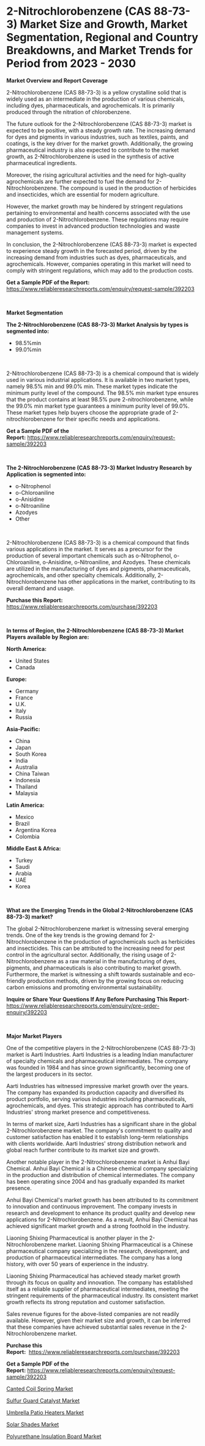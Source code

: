 <p><h1>2-Nitrochlorobenzene (CAS 88-73-3) Market Size and Growth, Market Segmentation, Regional and Country Breakdowns, and Market Trends for Period from 2023 -  2030</h1></p><p><strong>Market Overview and Report Coverage</strong></p>
<p><p>2-Nitrochlorobenzene (CAS 88-73-3) is a yellow crystalline solid that is widely used as an intermediate in the production of various chemicals, including dyes, pharmaceuticals, and agrochemicals. It is primarily produced through the nitration of chlorobenzene.</p><p>The future outlook for the 2-Nitrochlorobenzene (CAS 88-73-3) market is expected to be positive, with a steady growth rate. The increasing demand for dyes and pigments in various industries, such as textiles, paints, and coatings, is the key driver for the market growth. Additionally, the growing pharmaceutical industry is also expected to contribute to the market growth, as 2-Nitrochlorobenzene is used in the synthesis of active pharmaceutical ingredients.</p><p>Moreover, the rising agricultural activities and the need for high-quality agrochemicals are further expected to fuel the demand for 2-Nitrochlorobenzene. The compound is used in the production of herbicides and insecticides, which are essential for modern agriculture.</p><p>However, the market growth may be hindered by stringent regulations pertaining to environmental and health concerns associated with the use and production of 2-Nitrochlorobenzene. These regulations may require companies to invest in advanced production technologies and waste management systems.</p><p>In conclusion, the 2-Nitrochlorobenzene (CAS 88-73-3) market is expected to experience steady growth in the forecasted period, driven by the increasing demand from industries such as dyes, pharmaceuticals, and agrochemicals. However, companies operating in this market will need to comply with stringent regulations, which may add to the production costs.</p></p>
<p><strong>Get a Sample PDF of the Report:</strong> <a href="https://www.reliableresearchreports.com/enquiry/request-sample/392203">https://www.reliableresearchreports.com/enquiry/request-sample/392203</a></p>
<p>&nbsp;</p>
<p><strong>Market Segmentation</strong></p>
<p><strong>The 2-Nitrochlorobenzene (CAS 88-73-3) Market Analysis by types is segmented into:</strong></p>
<p><ul><li>98.5%min</li><li>99.0%min</li></ul></p>
<p>&nbsp;</p>
<p><p>2-Nitrochlorobenzene (CAS 88-73-3) is a chemical compound that is widely used in various industrial applications. It is available in two market types, namely 98.5% min and 99.0% min. These market types indicate the minimum purity level of the compound. The 98.5% min market type ensures that the product contains at least 98.5% pure 2-nitrochlorobenzene, while the 99.0% min market type guarantees a minimum purity level of 99.0%. These market types help buyers choose the appropriate grade of 2-nitrochlorobenzene for their specific needs and applications.</p></p>
<p><strong>Get a Sample PDF of the Report:</strong>&nbsp;<a href="https://www.reliableresearchreports.com/enquiry/request-sample/392203">https://www.reliableresearchreports.com/enquiry/request-sample/392203</a></p>
<p>&nbsp;</p>
<p><strong>The 2-Nitrochlorobenzene (CAS 88-73-3) Market Industry Research by Application is segmented into:</strong></p>
<p><ul><li>o-Nitrophenol</li><li>o-Chloroaniline</li><li>o-Anisidine</li><li>o-Nitroaniline</li><li>Azodyes</li><li>Other</li></ul></p>
<p>&nbsp;</p>
<p><p>2-Nitrochlorobenzene (CAS 88-73-3) is a chemical compound that finds various applications in the market. It serves as a precursor for the production of several important chemicals such as o-Nitrophenol, o-Chloroaniline, o-Anisidine, o-Nitroaniline, and Azodyes. These chemicals are utilized in the manufacturing of dyes and pigments, pharmaceuticals, agrochemicals, and other specialty chemicals. Additionally, 2-Nitrochlorobenzene has other applications in the market, contributing to its overall demand and usage.</p></p>
<p><strong>Purchase this Report:</strong>&nbsp; <a href="https://www.reliableresearchreports.com/purchase/392203">https://www.reliableresearchreports.com/purchase/392203</a></p>
<p>&nbsp;</p>
<p><strong>In terms of Region, the 2-Nitrochlorobenzene (CAS 88-73-3) Market Players available by Region are:</strong></p>
<p>
    <p> <strong> North America: </strong>
        <ul>
            <li>United States</li>
            <li>Canada</li>
        </ul>
        </p> 
    <p> <strong> Europe: </strong>
        <ul>
            <li>Germany</li>
            <li>France</li>
            <li>U.K.</li>
            <li>Italy</li>
            <li>Russia</li>
        </ul>
        </p> 
    <p> <strong> Asia-Pacific: </strong>
        <ul>
            <li>China</li>
            <li>Japan</li>
            <li>South Korea</li>
            <li>India</li>
            <li>Australia</li>
            <li>China Taiwan</li>
            <li>Indonesia</li>
            <li>Thailand</li>
            <li>Malaysia</li>
        </ul>
        </p> 
    <p> <strong> Latin America: </strong>
        <ul>
            <li>Mexico</li>
            <li>Brazil</li>
            <li>Argentina Korea</li>
            <li>Colombia</li>
        </ul>
        </p> 
    <p> <strong> Middle East & Africa: </strong>
        <ul>
            <li>Turkey</li>
            <li>Saudi</li>
            <li>Arabia</li>
            <li>UAE</li>
            <li>Korea</li>
        </ul>
    </p>
    </p>
<p>&nbsp;</p>
<p><strong>What are the Emerging Trends in the Global 2-Nitrochlorobenzene (CAS 88-73-3) market?</strong></p>
<p><p>The global 2-Nitrochlorobenzene market is witnessing several emerging trends. One of the key trends is the growing demand for 2-Nitrochlorobenzene in the production of agrochemicals such as herbicides and insecticides. This can be attributed to the increasing need for pest control in the agricultural sector. Additionally, the rising usage of 2-Nitrochlorobenzene as a raw material in the manufacturing of dyes, pigments, and pharmaceuticals is also contributing to market growth. Furthermore, the market is witnessing a shift towards sustainable and eco-friendly production methods, driven by the growing focus on reducing carbon emissions and promoting environmental sustainability.</p></p>
<p><strong>Inquire or Share Your Questions If Any Before Purchasing This Report</strong>- <a href="https://www.reliableresearchreports.com/enquiry/pre-order-enquiry/392203">https://www.reliableresearchreports.com/enquiry/pre-order-enquiry/392203</a></p>
<p>&nbsp;</p>
<p><strong>Major Market Players</strong></p>
<p><p>One of the competitive players in the 2-Nitrochlorobenzene (CAS 88-73-3) market is Aarti Industries. Aarti Industries is a leading Indian manufacturer of specialty chemicals and pharmaceutical intermediates. The company was founded in 1984 and has since grown significantly, becoming one of the largest producers in its sector.</p><p>Aarti Industries has witnessed impressive market growth over the years. The company has expanded its production capacity and diversified its product portfolio, serving various industries including pharmaceuticals, agrochemicals, and dyes. This strategic approach has contributed to Aarti Industries' strong market presence and competitiveness.</p><p>In terms of market size, Aarti Industries has a significant share in the global 2-Nitrochlorobenzene market. The company's commitment to quality and customer satisfaction has enabled it to establish long-term relationships with clients worldwide. Aarti Industries' strong distribution network and global reach further contribute to its market size and growth.</p><p>Another notable player in the 2-Nitrochlorobenzene market is Anhui Bayi Chemical. Anhui Bayi Chemical is a Chinese chemical company specializing in the production and distribution of chemical intermediates. The company has been operating since 2004 and has gradually expanded its market presence.</p><p>Anhui Bayi Chemical's market growth has been attributed to its commitment to innovation and continuous improvement. The company invests in research and development to enhance its product quality and develop new applications for 2-Nitrochlorobenzene. As a result, Anhui Bayi Chemical has achieved significant market growth and a strong foothold in the industry.</p><p>Liaoning Shixing Pharmaceutical is another player in the 2-Nitrochlorobenzene market. Liaoning Shixing Pharmaceutical is a Chinese pharmaceutical company specializing in the research, development, and production of pharmaceutical intermediates. The company has a long history, with over 50 years of experience in the industry.</p><p>Liaoning Shixing Pharmaceutical has achieved steady market growth through its focus on quality and innovation. The company has established itself as a reliable supplier of pharmaceutical intermediates, meeting the stringent requirements of the pharmaceutical industry. Its consistent market growth reflects its strong reputation and customer satisfaction.</p><p>Sales revenue figures for the above-listed companies are not readily available. However, given their market size and growth, it can be inferred that these companies have achieved substantial sales revenue in the 2-Nitrochlorobenzene market.</p></p>
<p><strong>Purchase this Report:</strong>&nbsp;&nbsp;<a href="https://www.reliableresearchreports.com/purchase/392203">https://www.reliableresearchreports.com/purchase/392203</a></p>
<p></p>
<p><strong>Get a Sample PDF of the Report:</strong>&nbsp;<a href="https://www.reliableresearchreports.com/enquiry/request-sample/392203">https://www.reliableresearchreports.com/enquiry/request-sample/392203</a></p>
<p><p><a href="https://medium.com/@irwingibson727/canted-coil-spring-market-insights-into-market-cagr-market-trends-and-growth-strategies-e6da3522d99e">Canted Coil Spring Market</a></p><p><a href="https://github.com/santosh758595/Market-Research-Report-List-1/blob/main/sulfur-guard-catalyst-market.md">Sulfur Guard Catalyst Market</a></p><p><a href="https://www.linkedin.com/pulse/umbrella-patio-heaters-market-challenges-opportunities-kvzie/">Umbrella Patio Heaters Market</a></p><p><a href="https://www.linkedin.com/pulse/solar-shades-market-research-report-unlocks-analysis-financial-geqce/">Solar Shades Market</a></p><p><a href="https://medium.com/@caleighhane2777/polyurethane-insulation-board-market-analysis-its-cagr-market-segmentation-and-global-industry-ee5f097649dd">Polyurethane Insulation Board Market</a></p></p>
